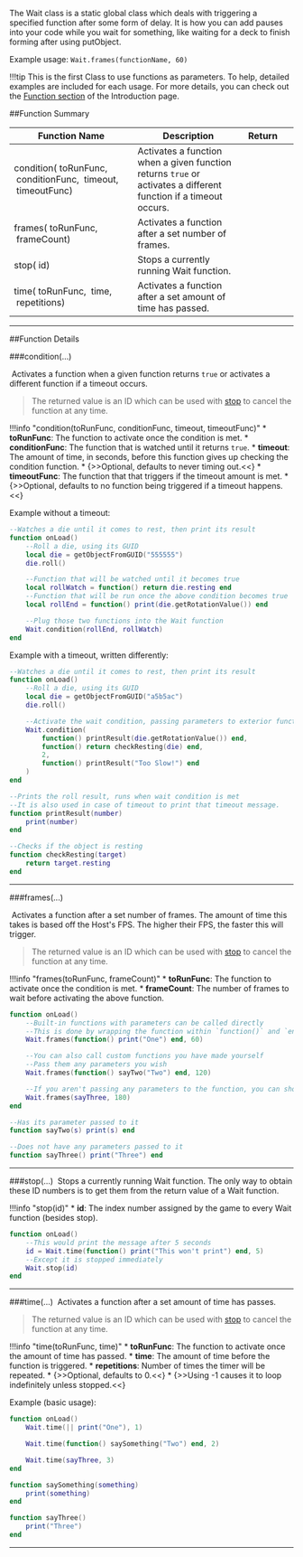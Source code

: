 The Wait class is a static global class which deals with triggering a specified function after some form of delay. It is how you can add pauses into your code while you wait for something, like waiting for a deck to finish forming after using putObject.

Example usage: `Wait.frames(functionName, 60)`

!!!tip
    This is the first Class to use functions as parameters. To help, detailed examples are included for each usage. For more details, you can check out the [Function section](../types/#function) of the Introduction page.

##Function Summary

Function Name | Description | Return | &nbsp;
-- | -- | -- | --
condition([<span class="tag fun"></span>](../types/#function)&nbsp;toRunFunc, [<span class="tag fun"></span>](../types/#function)&nbsp;conditionFunc, [<span class="tag flo"></span>](../types/)&nbsp;timeout, [<span class="tag fun"></span>](../types/#function)&nbsp;timeoutFunc) | Activates a function when a given function returns `true` or activates a different function if a timeout occurs. | [<span class="ret int"></span>](../types/) | [<span class="i"></span>](#condition)
frames([<span class="tag fun"></span>](../types/#function)&nbsp;toRunFunc, [<span class="tag int"></span>](../types/)&nbsp;frameCount) | Activates a function after a set number of frames. | [<span class="ret int"></span>](../types/) | [<span class="i"></span>](#frames)
stop([<span class="tag int"></span>](../types/)&nbsp;id) | Stops a currently running Wait function. | [<span class="ret boo"></span>](../types/) | [<span class="i"></span>](#stop)
time([<span class="tag fun"></span>](../types/#function)&nbsp;toRunFunc, [<span class="tag flo"></span>](../types/)&nbsp;time, [<span class="tag int"></span>](../types/)&nbsp;repetitions) | Activates a function after a set amount of time has passed. | [<span class="ret int"></span>](../types/) | [<span class="i"></span>](#time)

---

##Function Details

###condition(...)

[<span class="ret int"></span>](../types/)&nbsp;Activates a function when a given function returns `true` or activates a different function if a timeout occurs.

> The returned value is an ID which can be used with [stop](#stop) to cancel the function at any time.

!!!info "condition(toRunFunc, conditionFunc, timeout, timeoutFunc)"
    * [<span class="tag fun"></span>](../types/#function) **toRunFunc**: The function to activate once the condition is met.
    * [<span class="tag fun"></span>](../types/#function) **conditionFunc**: The function that is watched until it returns `true`.
    * [<span class="tag flo"></span>](../types/) **timeout**: The amount of time, in seconds, before this function gives up checking the condition function.
        * {>>Optional, defaults to never timing out.<<}
    * [<span class="tag fun"></span>](../types/#function) **timeoutFunc**: The function that that triggers if the timeout amount is met.
        * {>>Optional, defaults to no function being triggered if a timeout happens.<<}

Example without a timeout:
``` Lua
--Watches a die until it comes to rest, then print its result
function onLoad()
    --Roll a die, using its GUID
    local die = getObjectFromGUID("555555")
    die.roll()

    --Function that will be watched until it becomes true
    local rollWatch = function() return die.resting end
    --Function that will be run once the above condition becomes true
    local rollEnd = function() print(die.getRotationValue()) end

    --Plug those two functions into the Wait function
    Wait.condition(rollEnd, rollWatch)
end
```

Example with a timeout, written differently:
``` Lua
--Watches a die until it comes to rest, then print its result
function onLoad()
    --Roll a die, using its GUID
    local die = getObjectFromGUID("a5b5ac")
    die.roll()

    --Activate the wait condition, passing parameters to exterior functions
    Wait.condition(
        function() printResult(die.getRotationValue()) end,
        function() return checkResting(die) end,
        2,
        function() printResult("Too Slow!") end
    )
end

--Prints the roll result, runs when wait condition is met
--It is also used in case of timeout to print that timeout message.
function printResult(number)
    print(number)
end

--Checks if the object is resting
function checkResting(target)
    return target.resting
end
```


---


###frames(...)

[<span class="ret int"></span>](../types/)&nbsp;Activates a function after a set number of frames. The amount of time this takes is based off the Host's FPS. The higher their FPS, the faster this will trigger.

> The returned value is an ID which can be used with [stop](#stop) to cancel the function at any time.

!!!info "frames(toRunFunc, frameCount)"
    * [<span class="tag fun"></span>](../types/#function) **toRunFunc**: The function to activate once the condition is met.
    * [<span class="tag int"></span>](../types/) **frameCount**: The number of frames to wait before activating the above function.

``` Lua
function onLoad()
	--Built-in functions with parameters can be called directly
	--This is done by wrapping the function within `function()` and `end`
	Wait.frames(function() print("One") end, 60)

	--You can also call custom functions you have made yourself
	--Pass them any parameters you wish
	Wait.frames(function() sayTwo("Two") end, 120)

	--If you aren't passing any parameters to the function, you can shorten it
	Wait.frames(sayThree, 180)
end

--Has its parameter passed to it
function sayTwo(s) print(s) end

--Does not have any parameters passed to it
function sayThree() print("Three") end
```

---


###stop(...)
[<span class="ret boo"></span>](../types/)&nbsp;Stops a currently running Wait function. The only way to obtain these ID numbers is to get them from the return value of a Wait function.

!!!info "stop(id)"
    * [<span class="tag int"></span>](../types/) **id**: The index number assigned by the game to every Wait function (besides stop).

``` Lua
function onLoad()
    --This would print the message after 5 seconds
    id = Wait.time(function() print("This won't print") end, 5)
    --Except it is stopped immediately
    Wait.stop(id)
end
```

---


###time(...)
[<span class="ret int"></span>](../types/)&nbsp;Activates a function after a set amount of time has passes.

> The returned value is an ID which can be used with [stop](#stop) to cancel the function at any time.

!!!info "time(toRunFunc, time)"
    * [<span class="tag fun"></span>](../types/#function) **toRunFunc**: The function to activate once the amount of time has passed.
    * [<span class="tag flo"></span>](../types/) **time**: The amount of time before the function is triggered.
    * [<span class="tag int"></span>](../types/) **repetitions**: Number of times the timer will be repeated.
        * {>>Optional, defaults to 0.<<}
        * {>>Using -1 causes it to loop indefinitely unless stopped.<<}

Example (basic usage):
``` Lua
function onLoad()
	Wait.time(|| print("One"), 1)

	Wait.time(function() saySomething("Two") end, 2)

	Wait.time(sayThree, 3)
end

function saySomething(something)
    print(something)
end

function sayThree()
    print("Three")
end
```

---
